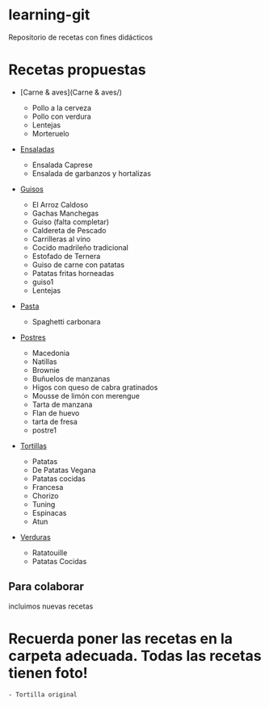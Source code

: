 ﻿learning-git
=======================
Repositorio de recetas con fines didácticos

Recetas propuestas
==================

* [Carne & aves](Carne & aves/)
	- Pollo a la cerveza
	- Pollo con verdura
	- Lentejas
	- Morteruelo

* [Ensaladas](Ensaladas/)

	- Ensalada Caprese
	- Ensalada de garbanzos y hortalizas

* [Guisos](Guisos/)
	- El Arroz Caldoso
	- Gachas Manchegas
	- Guiso (falta completar)
	- Caldereta de Pescado
	- Carrilleras al vino
	- Cocido madrileño tradicional
	- Estofado de Ternera 
	- Guiso de carne con patatas  
	- Patatas fritas horneadas
	- guiso1
	- Lentejas

* [Pasta](Pasta/)
	- Spaghetti carbonara

* [Postres](Postres/)
	- Macedonia
	- Natillas
	- Brownie
	- Buñuelos de manzanas
	- Higos con queso de cabra gratinados
	- Mousse de limón con merengue
	- Tarta de manzana
  	- Flan de huevo
	- tarta de fresa
	- postre1

* [Tortillas](Tortillas/)
	- Patatas
	- De Patatas Vegana 
	- Patatas cocidas
	- Francesa
	- Chorizo
	- Tuning
	- Espinacas
	- Atun

* [Verduras](Verduras/)
	- Ratatouille
	- Patatas Cocidas

Para colaborar
--------------

incluimos nuevas recetas

Recuerda poner las recetas en la carpeta adecuada.
Todas las recetas tienen foto!
=======
	- Tortilla original
